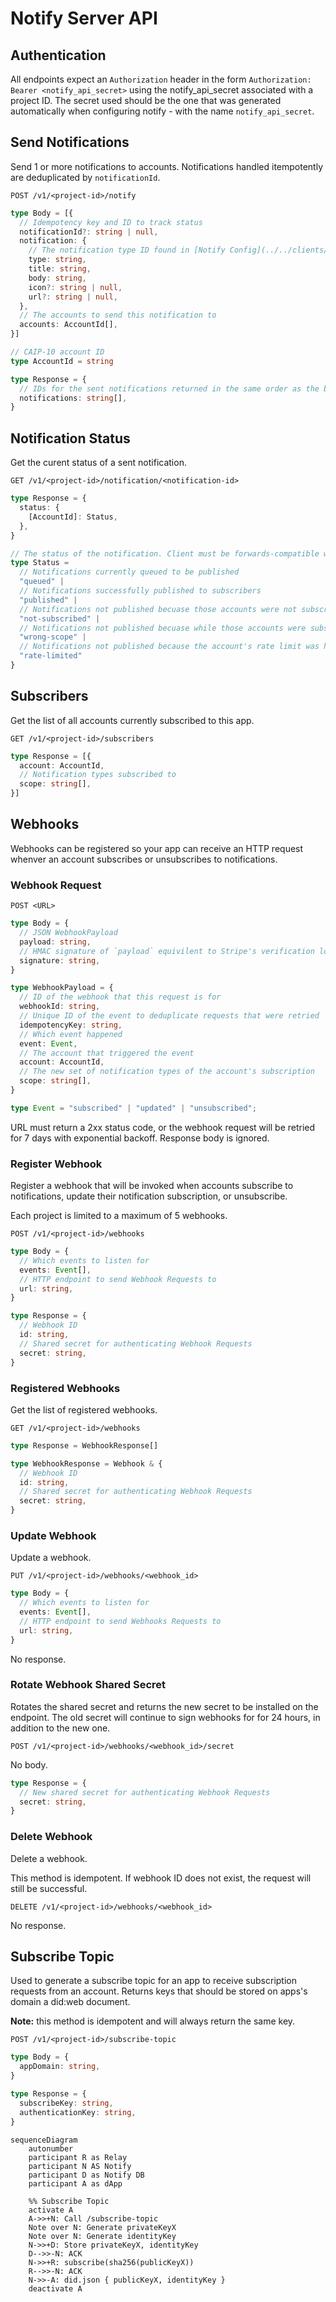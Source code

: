 # Notify Server API

## Authentication

All endpoints expect an `Authorization` header in the form `Authorization: Bearer <notify_api_secret>` using the notify_api_secret associated with a project ID. The secret used should be the one that was generated automatically when configuring notify - with the name `notify_api_secret`.

## Send Notifications

Send 1 or more notifications to accounts. Notifications handled itempotently are deduplicated by `notificationId`.

`POST /v1/<project-id>/notify`

```typescript
type Body = [{
  // Idempotency key and ID to track status
  notificationId?: string | null,
  notification: {
    // The notification type ID found in [Notify Config](../../clients/notify/notify-config.md)
    type: string,
    title: string,
    body: string,
    icon?: string | null,
    url?: string | null,
  },
  // The accounts to send this notification to
  accounts: AccountId[],
}]
```

```typescript
// CAIP-10 account ID
type AccountId = string
```

```typescript
type Response = {
  // IDs for the sent notifications returned in the same order as the body. If a `notificationId` wasn't specified in the request, one will be generated.
  notifications: string[],
}
```

## Notification Status

Get the curent status of a sent notification.

`GET /v1/<project-id>/notification/<notification-id>`

```typescript
type Response = {
  status: {
    [AccountId]: Status,
  },
}
```

```typescript
// The status of the notification. Client must be forwards-compatible with new statuses.
type Status = 
  // Notifications currently queued to be published
  "queued" |
  // Notifications successfully published to subscribers
  "published" |
  // Notifications not published becuase those accounts were not subscribers
  "not-subscribed" |
  // Notifications not published becuase while those accounts were subscribers, they were not subscribed to the sent notification type
  "wrong-scope" |
  // Notifications not published because the account's rate limit was hit
  "rate-limited"
}
```

## Subscribers 

Get the list of all accounts currently subscribed to this app.

`GET /v1/<project-id>/subscribers`

```typescript
type Response = [{
  account: AccountId,
  // Notification types subscribed to
  scope: string[],
}]
```

## Webhooks

Webhooks can be registered so your app can receive an HTTP request whenver an account subscribes or unsubscribes to notifications.

### Webhook Request

`POST <URL>`

```typescript
type Body = {
  // JSON WebhookPayload
  payload: string,
  // HMAC signature of `payload` equivilent to Stripe's verification logic: https://stripe.com/docs/webhooks#verify-manually
  signature: string,
}

type WebhookPayload = {
  // ID of the webhook that this request is for
  webhookId: string,
  // Unique ID of the event to deduplicate requests that were retried
  idempotencyKey: string,
  // Which event happened
  event: Event,
  // The account that triggered the event
  account: AccountId,
  // The new set of notification types of the account's subscription
  scope: string[],
}

type Event = "subscribed" | "updated" | "unsubscribed";
```

URL must return a 2xx status code, or the webhook request will be retried for 7 days with exponential backoff. Response body is ignored.

### Register Webhook

Register a webhook that will be invoked when accounts subscribe to notifications, update their notification subscription, or unsubscribe.

Each project is limited to a maximum of 5 webhooks.

`POST /v1/<project-id>/webhooks`

```typescript
type Body = {
  // Which events to listen for
  events: Event[],
  // HTTP endpoint to send Webhook Requests to
  url: string,
}
```

```typescript
type Response = {
  // Webhook ID
  id: string,
  // Shared secret for authenticating Webhook Requests
  secret: string,
}
```

### Registered Webhooks

Get the list of registered webhooks.

`GET /v1/<project-id>/webhooks`

```typescript
type Response = WebhookResponse[]

type WebhookResponse = Webhook & {
  // Webhook ID
  id: string,
  // Shared secret for authenticating Webhook Requests
  secret: string,
}
```

### Update Webhook

Update a webhook.

`PUT /v1/<project-id>/webhooks/<webhook_id>`

```typescript
type Body = {
  // Which events to listen for
  events: Event[],
  // HTTP endpoint to send Webhooks Requests to
  url: string,
}
```

No response.

### Rotate Webhook Shared Secret

Rotates the shared secret and returns the new secret to be installed on the endpoint. The old secret will continue to sign webhooks for for 24 hours, in addition to the new one.

`POST /v1/<project-id>/webhooks/<webhook_id>/secret`

No body.

```typescript
type Response = {
  // New shared secret for authenticating Webhook Requests
  secret: string,
}
```

### Delete Webhook

Delete a webhook.

This method is idempotent. If webhook ID does not exist, the request will still be successful.

`DELETE /v1/<project-id>/webhooks/<webhook_id>`

No response.

## Subscribe Topic

Used to generate a subscribe topic for an app to receive subscription requests from an account. Returns keys that should be stored on apps's domain a did:web document.

**Note:** this method is idempotent and will always return the same key.

`POST /v1/<project-id>/subscribe-topic`

```typescript
type Body = {
  appDomain: string,
}
``` 

```typescript
type Response = {
  subscribeKey: string,
  authenticationKey: string,
}
```

```mermaid
sequenceDiagram
    autonumber
    participant R as Relay
    participant N AS Notify
    participant D as Notify DB
    participant A as dApp

    %% Subscribe Topic
    activate A
    A->>+N: Call /subscribe-topic 
    Note over N: Generate privateKeyX
    Note over N: Generate identityKey
    N->>+D: Store privateKeyX, identityKey
    D-->>-N: ACK
    N->>+R: subscribe(sha256(publicKeyX))
    R-->>-N: ACK
    N->>-A: did.json { publicKeyX, identityKey }
    deactivate A
```
